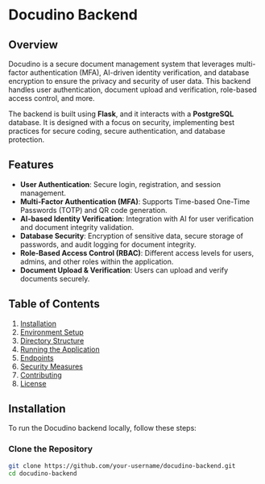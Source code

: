 # Docudino Backend

## Overview

Docudino is a secure document management system that leverages multi-factor authentication (MFA), AI-driven identity verification, and database encryption to ensure the privacy and security of user data. This backend handles user authentication, document upload and verification, role-based access control, and more.

The backend is built using **Flask**, and it interacts with a **PostgreSQL** database. It is designed with a focus on security, implementing best practices for secure coding, secure authentication, and database protection.

## Features

- **User Authentication**: Secure login, registration, and session management.
- **Multi-Factor Authentication (MFA)**: Supports Time-based One-Time Passwords (TOTP) and QR code generation.
- **AI-based Identity Verification**: Integration with AI for user verification and document integrity validation.
- **Database Security**: Encryption of sensitive data, secure storage of passwords, and audit logging for document integrity.
- **Role-Based Access Control (RBAC)**: Different access levels for users, admins, and other roles within the application.
- **Document Upload & Verification**: Users can upload and verify documents securely.

## Table of Contents

1. [Installation](#installation)
2. [Environment Setup](#environment-setup)
3. [Directory Structure](#directory-structure)
4. [Running the Application](#running-the-application)
5. [Endpoints](#endpoints)
6. [Security Measures](#security-measures)
7. [Contributing](#contributing)
8. [License](#license)

## Installation

To run the Docudino backend locally, follow these steps:

### Clone the Repository

```bash
git clone https://github.com/your-username/docudino-backend.git
cd docudino-backend
